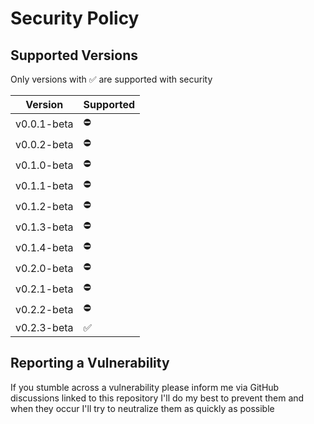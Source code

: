# Security Policy

## Supported Versions

Only versions with ✅ are supported with security

| Version     | Supported |
|-------------|-----------|
| v0.0.1-beta | ⛔         |
| v0.0.2-beta | ⛔         |
| v0.1.0-beta | ⛔         |
| v0.1.1-beta | ⛔         |
| v0.1.2-beta | ⛔         |
| v0.1.3-beta | ⛔         |
| v0.1.4-beta | ⛔         |
| v0.2.0-beta | ⛔         |
| v0.2.1-beta | ⛔         |
| v0.2.2-beta | ⛔         |
| v0.2.3-beta | ✅         |




## Reporting a Vulnerability

If you stumble across a vulnerability please inform me via GitHub discussions linked to this repository
I'll do my best to prevent them and when they occur I'll try to neutralize them as quickly as possible
